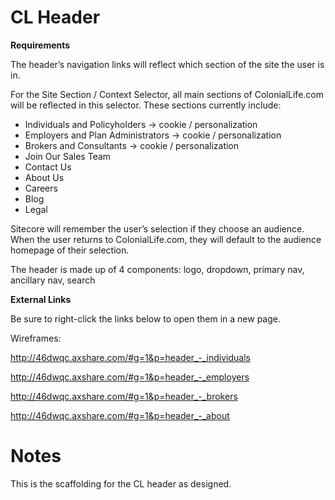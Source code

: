 # **CL Header**

**Requirements**

The header’s navigation links will reflect which section of the site the user is in. 

For the Site Section / Context Selector, all main sections of ColonialLife.com will be reflected in this selector. These sections currently include:
* Individuals and Policyholders → cookie / personalization
* Employers and Plan Administrators → cookie / personalization
* Brokers and Consultants → cookie / personalization
* Join Our Sales Team
* Contact Us
* About Us
* Careers
* Blog
* Legal
    
Sitecore will remember the user’s selection if they choose an audience. When the user returns to ColonialLife.com, they will default to the audience homepage of their selection.

The header is made up of 4 components: logo, dropdown, primary nav, ancillary nav, search

**External Links**

Be sure to right-click the links below to open them in a new page.

Wireframes:

http://46dwqc.axshare.com/#g=1&p=header_-_individuals

http://46dwqc.axshare.com/#g=1&p=header_-_employers

http://46dwqc.axshare.com/#g=1&p=header_-_brokers

http://46dwqc.axshare.com/#g=1&p=header_-_about


# **Notes**

This is the scaffolding for the CL header as designed.

